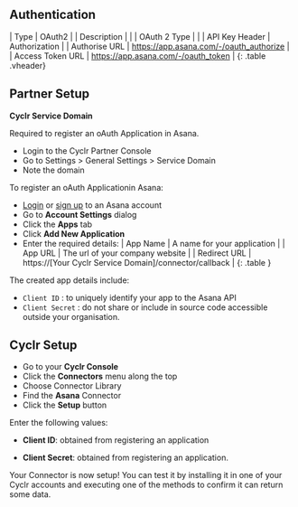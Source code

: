 
<section class="authentication" markdown="1">

## Authentication

| Type      | OAuth2 |
| Description |  |
| OAuth 2 Type |  |
| API Key Header | Authorization |
| Authorise URL | https://app.asana.com/-/oauth_authorize |
| Access Token URL | https://app.asana.com/-/oauth_token |
{: .table .vheader}

</section>

<section class="setup partner" markdown="1">

## Partner Setup


<div class="section-content required" markdown="1">

**Cyclr Service Domain**

Required to register an oAuth Application in Asana.

- Login to the Cyclr Partner Console 
- Go to Settings > General Settings > Service Domain
- Note the domain

</div>

<div class="section-content" markdown="1">

To register an oAuth Applicationin Asana:

- [Login](https://app.asana.com/-/login) or [sign up](https://asana.com/create-account) to an Asana account
- Go to **Account Settings** dialog
- Click the **Apps** tab
- Click **Add New Application**
- Enter the required details:
	| App Name      | A name for your application |
	| App URL | The url of your company website |
	| Redirect URL |  https://[Your Cyclr Service Domain]/connector/callback |
	{: .table }


The created app details include:
- ``Client ID`` : to uniquely identify your app to the Asana API 
- ``Client Secret`` : do not share or include in source code accessible outside your organisation.

</div>

</section>

<section class="setup partner" markdown="1">

## Cyclr Setup

<div class="section-content" markdown="1">

- Go to your **Cyclr Console**
- Click the **Connectors** menu along the top
- Choose Connector Library
- Find the **Asana** Connector
- Click the **Setup** button

Enter the following values:

- **Client ID**: obtained from registering an application

- **Client Secret**: obtained from registering an application.

Your Connector is now setup! You can test it by installing it in one of your Cyclr accounts and executing one of the methods to confirm it can return some data.

</div>